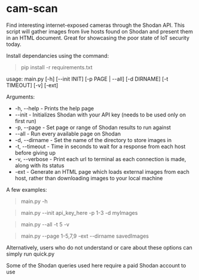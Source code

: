 # cam-scan
Find interesting internet-exposed cameras through the Shodan API. This script will gather images from live hosts found on Shodan and present them in an HTML document. Great for showcasing the poor state of IoT security today.

Install dependancies using the command:
> pip install -r requirements.txt

usage: main.py [-h] [--init INIT] [-p PAGE | --all] [-d DIRNAME] [-t TIMEOUT] [-v] [-ext]

Arguments:
- -h, --help - Prints the help page
- --init - Initializes Shodan with your API key (needs to be used only on first run)
- -p, --page - Set page or range of Shodan results to run against
- --all - Run every available page on Shodan
- -d, --dirname - Set the name of the directory to store images in
- -t, --timeout - Time in seconds to wait for a response from each host before giving up
- -v, --verbose - Print each url to terminal as each connection is made, along with its status
- -ext - Generate an HTML page which loads external images from each host, rather than downloading images to your local machine


A few examples:

> main.py -h

> main.py --init api_key_here -p 1-3 -d myImages

> main.py --all -t 5 -v

> main.py --page 1-5,7,9 -ext --dirname savedImages

Alternatively, users who do not understand or care about these options can simply run quick.py

Some of the Shodan queries used here require a paid Shodan account to use

